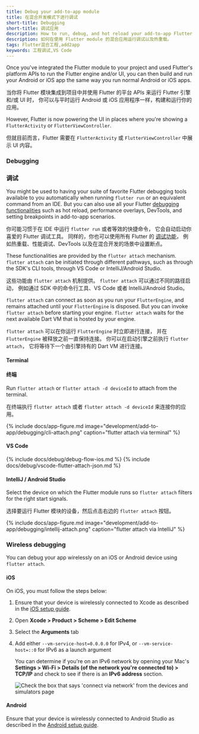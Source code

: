 ```yaml
---
title: Debug your add-to-app module
title: 在混合开发模式下进行调试
short-title: Debugging
short-title: 调试应用
description: How to run, debug, and hot reload your add-to-app Flutter module.
description: 如何在使用 Flutter module 的混合应用运行调试以及热重载。
tags: Flutter混合工程,add2app
keywords: 工程调试,VS Code
---
```


Once you've integrated the Flutter module to your project and used Flutter's
platform APIs to run the Flutter engine and/or UI,
you can then build and run your Android or iOS app the same way
you run normal Android or iOS apps.

当你将 Flutter 模块集成到项目中并使用 Flutter 的平台 APIs 来运行 Flutter 引擎和/或 UI 时，
你可以与平时运行 Android 或 iOS 应用程序一样，构建和运行你的应用。

However, Flutter is now powering the UI in places where you're showing a
`FlutterActivity` or `FlutterViewController`.

但就目前而言，Flutter 需要在 `FlutterActivity` 或 `FlutterViewController` 中展示 UI 内容。

### Debugging

### 调试

You might be used to having your suite of favorite Flutter debugging tools
available to you automatically when running `flutter run` or an equivalent
command from an IDE. But you can also use all your Flutter
[debugging functionalities][] such as hot reload, performance
overlays, DevTools, and setting breakpoints in add-to-app scenarios.

你可能习惯于在 IDE 中运行 `flutter run` 或者等效的快捷命令，
它会自动启动你喜爱的 Flutter 调试工具。
同样的，你也可以使用所有 Flutter 的 [调试功能][debugging functionalities]，
例如热重载、性能调试、DevTools 以及在混合开发的场景中设置断点。

These functionalities are provided by the `flutter attach` mechanism.
`flutter attach` can be initiated through different pathways,
such as through the SDK's CLI tools,
through VS Code or IntelliJ/Android Studio.

这些功能由 `flutter attach` 机制提供。
`flutter attach` 可以通过不同的路径启动，
例如通过 SDK 中的命令行工具、VS Code 或者 IntelliJ/Android Studio。

`flutter attach` can connect as soon as you run your `FlutterEngine`, and
remains attached until your `FlutterEngine` is disposed. But you can invoke
`flutter attach` before starting your engine. `flutter attach` waits for
the next available Dart VM that is hosted by your engine.

`flutter attach` 可以在你运行 `FlutterEngine` 时立即进行连接，
并在 `FlutterEngine` 被释放之前一直保持连接。
你可以在启动引擎之前执行 `flutter attach`，
它将等待下一个由引擎持有的 Dart VM 进行连接。

#### Terminal

#### 终端

Run `flutter attach` or `flutter attach -d deviceId` to attach from the terminal.

在终端执行 `flutter attach` 或者 `flutter attach -d deviceId` 来连接你的应用。 

{% include docs/app-figure.md image="development/add-to-app/debugging/cli-attach.png" caption="flutter attach via terminal" %}

#### VS Code

{% include docs/debug/debug-flow-ios.md %}
{% include docs/debug/vscode-flutter-attach-json.md %}

#### IntelliJ / Android Studio

Select the device on which the Flutter module runs so `flutter attach` filters for the right start signals.

选择要运行 Flutter 模块的设备，然后点击右边的 `flutter attach` 按钮。

{% include docs/app-figure.md image="development/add-to-app/debugging/intellij-attach.png" caption="flutter attach via IntelliJ" %}

[debugging functionalities]: {{site.url}}/testing/debugging

### Wireless debugging

You can debug your app wirelessly on an iOS or Android device
using `flutter attach`.

#### iOS

On iOS, you must follow the steps below:

<ol markdown="1">
<li markdown="1">

Ensure that your device is wirelessly connected to Xcode
as described in the [iOS setup guide][].

</li>
<li markdown="1">

Open **Xcode > Product > Scheme > Edit Scheme**

</li>
<li markdown="1">

Select the **Arguments** tab

</li>
<li markdown="1">

Add either `--vm-service-host=0.0.0.0` for IPv4, 
or `--vm-service-host=::0` for IPv6 as a launch argument

You can determine if you're on an IPv6 network by opening your Mac's 
**Settings > Wi-Fi > Details (of the network you're connected to) > TCP/IP** 
and check to see if there is an **IPv6 address** section.

<img src="/assets/images/docs/development/add-to-app/debugging/wireless-port.png" alt="Check the box that says 'connect via network' from the devices and simulators page">

</li>
</ol>

#### Android

Ensure that your device is wirelessly connected to Android Studio 
as described in the [Android setup guide][].

[iOS setup guide]: {{site.url}}/get-started/install/macos#deploy-to-ios-devices
[Android setup guide]: {{site.url}}/get-started/install/macos#set-up-your-android-device
